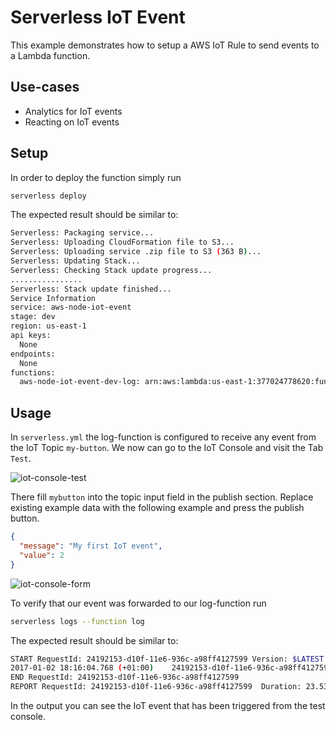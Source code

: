 # Serverless IoT Event

This example demonstrates how to setup a AWS IoT Rule to send events to a Lambda function.

## Use-cases

- Analytics for IoT events
- Reacting on IoT events

## Setup

In order to deploy the function simply run

```bash
serverless deploy
```

The expected result should be similar to:

```bash
Serverless: Packaging service...
Serverless: Uploading CloudFormation file to S3...
Serverless: Uploading service .zip file to S3 (363 B)...
Serverless: Updating Stack...
Serverless: Checking Stack update progress...
................
Serverless: Stack update finished...
Service Information
service: aws-node-iot-event
stage: dev
region: us-east-1
api keys:
  None
endpoints:
  None
functions:
  aws-node-iot-event-dev-log: arn:aws:lambda:us-east-1:377024778620:function:aws-node-iot-event-dev-log
```

## Usage

In `serverless.yml` the log-function is configured to receive any event from the IoT Topic `my-button`. We now can go to the IoT Console and visit the Tab `Test`.

![iot-console-test](https://cloud.githubusercontent.com/assets/223045/21593597/352be866-d119-11e6-9639-994b9c495571.png)

There fill `mybutton` into the topic input field in the publish section. Replace existing example data with the following example and press the publish button.

```json
{
  "message": "My first IoT event",
  "value": 2
}
```

![iot-console-form](https://cloud.githubusercontent.com/assets/223045/21593596/352be71c-d119-11e6-979a-7aa70abd2bf2.png)

To verify that our event was forwarded to our log-function run

```bash
serverless logs --function log
```

The expected result should be similar to:

```bash
START RequestId: 24192153-d10f-11e6-936c-a98ff4127599 Version: $LATEST
2017-01-02 18:16:04.768 (+01:00)	24192153-d10f-11e6-936c-a98ff4127599	{ message: 'My first IoT event', value: 2 }
END RequestId: 24192153-d10f-11e6-936c-a98ff4127599
REPORT RequestId: 24192153-d10f-11e6-936c-a98ff4127599	Duration: 23.53 ms	Billed Duration: 100 ms 	Memory Size: 1024 MB	Max Memory Used: 8 MB
```

In the output you can see the IoT event that has been triggered from the test console.

